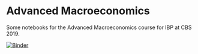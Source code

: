 # Advanced Macroeconomics
Some notebooks for the Advanced Macroeconomics course for IBP at CBS 2019.

[![Binder](https://mybinder.org/badge_logo.svg)](https://mybinder.org/v2/gh/karlharmenberg/advanced_macroeconomics/master)

